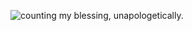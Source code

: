 ![counting my blessing, unapologetically.](https://media.giphy.com/media/eBoOXsIzBi5n2U6YMi/giphy.gif)

